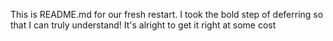
This is README.md for our fresh restart. I took the bold step of deferring so that I can truly understand!
It's alright to get it right at some cost
